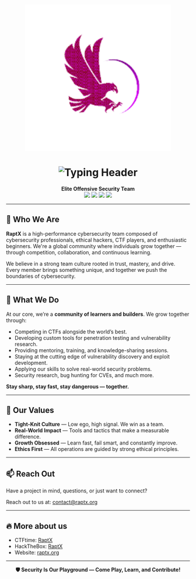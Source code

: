 <p align="center">
  <img src="raptx.png" alt="RaptX Banner" width="400px" />
</p>

<h1 align="center">
  <img src="https://readme-typing-svg.demolab.com?font=Fira+Code&pause=1000&color=00FFE5&center=false&width=900&lines=RaptX:+Hack+the+Impossible,+Defend+the+Unstoppable" alt="Typing Header" />
</h1>

<p align="center">
  <strong>Elite Offensive Security Team</strong><br/>
  <img src="https://img.shields.io/badge/Founded-2023-purple?style=flat-square" />
  <img src="https://img.shields.io/badge/CTFtime-Ranked%20%2337-blue?style=flat-square" />
  <img src="https://img.shields.io/badge/HackTheBox-Top%2030-brightgreen?style=flat-square" />
  <img src="https://img.shields.io/badge/Members-Cybersecurity%20Einthusiasts-informational?style=flat-square" />
</p>

---

## 🧬 Who We Are

**RaptX** is a high-performance cybersecurity team composed of cybersecurity professionals, ethical hackers, CTF players, and enthusiastic beginners. We're a global community where individuals grow together — through competition, collaboration, and continuous learning.

We believe in a strong team culture rooted in trust, mastery, and drive. Every member brings something unique, and together we push the boundaries of cybersecurity.

---

## 🌟 What We Do

At our core, we’re a **community of learners and builders**. We grow together through:

- Competing in CTFs alongside the world’s best.
- Developing custom tools for penetration testing and vulnerability research.
- Providing mentoring, training, and knowledge-sharing sessions.
- Staying at the cutting edge of vulnerability discovery and exploit development.
- Applying our skills to solve real-world security problems.
- Security research, bug hunting for CVEs, and much more.

**Stay sharp, stay fast, stay dangerous — together.**

---

## 🧠 Our Values

- **Tight-Knit Culture** — Low ego, high signal. We win as a team.
- **Real-World Impact** — Tools and tactics that make a measurable difference.
- **Growth Obsessed** — Learn fast, fail smart, and constantly improve.
- **Ethics First** — All operations are guided by strong ethical principles.

---

## 📫 Reach Out

Have a project in mind, questions, or just want to connect?

Reach out to us at: [contact@raptx.org](mailto:contact@raptx.org)

---

## 🔥 More about us

- CTFtime: [RaptX](https://ctftime.org/team/357584)
- HackTheBox: [RaptX](https://app.hackthebox.com/teams/overview/6565)
- Website: [raptx.org](https://raptx.org/#)

---

<p align="center">
  <strong>🛡 Security Is Our Playground — Come Play, Learn, and Contribute! </strong>
</p>  
